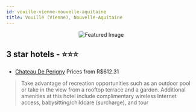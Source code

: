 ```yaml
---
id: vouille-vienne-nouvelle-aquitaine
title: Vouillé (Vienne), Nouvelle-Aquitaine
---
```


<center><img src="https://i.travelapi.com/hotels/2000000/1070000/1068800/1068748/d33141a7_z.jpg" alt="Featured Image" /></center>


##  3 star hotels - ⭐️⭐️⭐️

-    [Chateau De Perigny](https://us.hurb.com/br/hotels/vouille-vienne/chateau-de-perigny-JNP-JP363345?cmp=18055) Prices from R$612.31
   > Take advantage of recreation opportunities such as an outdoor pool or take in the view from a rooftop terrace and a garden. Additional amenities at this hotel include complimentary wireless Internet access, babysitting/childcare (surcharge), and tour

